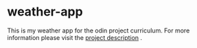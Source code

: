 # weather-app

This is my weather app for the odin project curriculum. For more information please visit the [project description](https://www.theodinproject.com/lessons/weather-app) .
